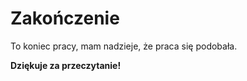 # Zakończenie

To koniec pracy, mam nadzieje, że praca się podobała.

**Dziękuje za przeczytanie!**
